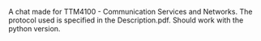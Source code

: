 A chat made for TTM4100 - Communication Services and Networks. The protocol used is specified in the Description.pdf. Should work with the python version.
